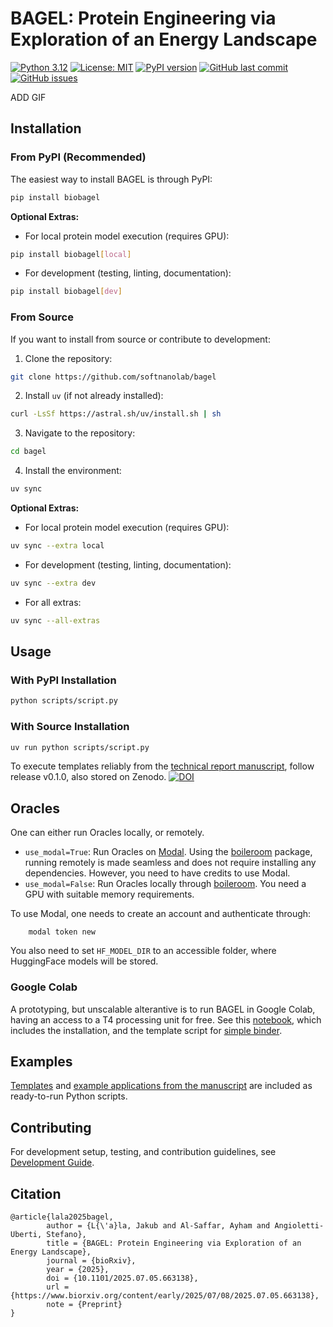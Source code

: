 # BAGEL: Protein Engineering via Exploration of an Energy Landscape

[![Python 3.12](https://img.shields.io/badge/python-3.12-blue.svg)](https://www.python.org/downloads/)
[![License: MIT](https://img.shields.io/badge/License-MIT-yellow.svg)](https://opensource.org/licenses/MIT)
[![PyPI version](https://img.shields.io/pypi/v/biobagel.svg)](https://pypi.org/project/biobagel/)
[![GitHub last commit](https://img.shields.io/github/last-commit/softnanolab/bagel.svg)](https://github.com/softnanolab/bagel/commits/main)
[![GitHub issues](https://img.shields.io/github/issues/softnanolab/bagel.svg)](https://github.com/softnanolab/bagel/issues)

ADD GIF



## Installation

### From PyPI (Recommended)

The easiest way to install BAGEL is through PyPI:

```bash
pip install biobagel
```

**Optional Extras:**

- For local protein model execution (requires GPU):
```bash
pip install biobagel[local]
```

- For development (testing, linting, documentation):
```bash
pip install biobagel[dev]
```

### From Source

If you want to install from source or contribute to development:

1. Clone the repository:

```bash
git clone https://github.com/softnanolab/bagel
```

2. Install `uv` (if not already installed):

```bash
curl -LsSf https://astral.sh/uv/install.sh | sh
```

3. Navigate to the repository:

```bash
cd bagel
```

4. Install the environment:

```bash
uv sync
```

**Optional Extras:**

- For local protein model execution (requires GPU):
```bash
uv sync --extra local
```

- For development (testing, linting, documentation):
```bash
uv sync --extra dev
```

- For all extras:
```bash
uv sync --all-extras
```


## Usage

### With PyPI Installation

```bash
python scripts/script.py
```

### With Source Installation

```bash
uv run python scripts/script.py
```

To execute templates reliably from the [technical report manuscript](https://www.biorxiv.org/content/10.1101/2025.07.05.663138v1), follow release v0.1.0, also stored on Zenodo.
[![DOI](https://zenodo.org/badge/968747892.svg)](https://doi.org/10.5281/zenodo.15808838)

## Oracles
One can either run Oracles locally, or remotely.

- `use_modal=True`: Run Oracles on [Modal](www.modal.com). Using the [boileroom](https://pypi.org/project/boileroom) package, running remotely is made seamless and does not require installing any dependencies. However, you need to have credits to use Modal.
- `use_modal=False`: Run Oracles locally through [boileroom](https://pypi.org/project/boileroom). You need a GPU with suitable memory requirements.

To use Modal, one needs to create an account and authenticate through:

        modal token new

You also need to set `HF_MODEL_DIR` to an accessible folder, where HuggingFace models will be stored.

### Google Colab
A prototyping, but unscalable alterantive is to run BAGEL in Google Colab, having an access to a T4 processing unit for free. See this [notebook](https://colab.research.google.com/drive/1dtX8j6t5VhSed4iiqSrjM35DyPSFE1yF?usp=sharing), which includes the installation, and the template script for [simple binder](scripts/binders/simple_binder.py).

## Examples
[Templates](scripts/) and [example applications from the manuscript](scripts/technical-report/) are included as ready-to-run Python scripts.

## Contributing

For development setup, testing, and contribution guidelines, see [Development Guide](docs/development.md).

## Citation
```
@article{lala2025bagel,
        author = {L{\'a}la, Jakub and Al-Saffar, Ayham and Angioletti-Uberti, Stefano},
        title = {BAGEL: Protein Engineering via Exploration of an Energy Landscape},
        journal = {bioRxiv},
        year = {2025},
        doi = {10.1101/2025.07.05.663138},
        url = {https://www.biorxiv.org/content/early/2025/07/08/2025.07.05.663138},
        note = {Preprint}
}
```
